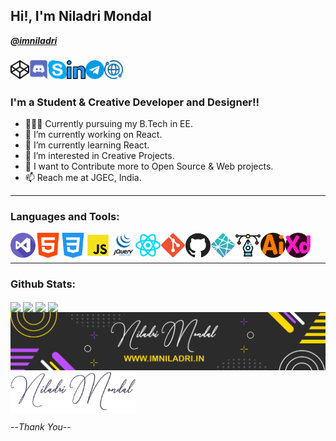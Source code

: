 ## Hi!, I'm Niladri Mondal

**_[@imniladri](https://github.com/imniladri)_**

### [<img align="left" alt="Niladri Mondal | Codepen" width="30px" src="./assets/codepen.png" />](https://codepen.io/imniladri/)
### [<img align="left" alt="Niladri Mondal | Discord" width="30px" src="./assets/discord.png" />](https://discord.gg/Kkksbu4BtV)
### [<img align="left" alt="Niladri Mondal | Skype" width="30px" src="./assets/skype.png" />](https://join.skype.com/invite/yVNtca8pbNzE)
### [<img align="left" alt="Niladri Mondal | Linkedin" width="30px" src="./assets/linkedin.png" />](https://www.linkedin.com/in/imniladrimondal/)
### [<img align="left" alt="Niladri Mondal | Telegram" width="30px" src="./assets/telegram.png" />](https://t.me/imniladrimondal/)
### [<img align="left" alt="Niladri Mondal | Website" width="30px" src="./assets/mywww.png" />](https://imniladri.in/)

<br/>
<br/>

### I'm a Student & Creative Developer and Designer!!

- 👨🏻‍🎓 Currently pursuing my B.Tech in EE.
- 🔭 I’m currently working on React.
- 🌱 I’m currently learning React.
- 👯 I’m interested in Creative Projects.
- 🥅 I want to Contribute more to Open Source & Web projects.
- 📫 Reach me at JGEC, India.

<hr/>

### Languages and Tools:

<img align="left" alt="Visual Studio Code" width="40px" src="./assets/visual-studio.png" />
<img align="left" alt="HTML5" width="40px" src="./assets/html-5.png" />
<img align="left" alt="CSS3" width="40px" src="./assets/css-3.png" />
<img align="left" alt="Javascript" width="40px" src="./assets/javascript.png" />
<img align="left" alt="Jquery" width="40px" src="./assets/jquery.png" />
<img align="left" alt="React" width="40px" src="./assets/react.png" />
<img align="left" alt="Git" width="40px" src="./assets/git.png" />
<img align="left" alt="GitHub" width="40px" src="./assets/github.png" />
<img align="left" alt="Netlify" width="40px" src="./assets/netlify.png" />
<img align="left" alt="SVG" width="40px" src="./assets/svg.png" />
<img align="left" alt="Adobe Illustrator" width="40px" src="./assets/illustrator.png" />
<img align="left" alt="Adobe XD" width="40px" src="./assets/xd.png" />

<br/>
<br/>
<hr/>

### Github Stats:

<img align="center" src="https://github-readme-stats.vercel.app/api?username=imniladri&count_private=true&show_icons=true&theme=react" />

<img align="center" src="https://github-readme-stats.vercel.app/api/wakatime?username=imniladri&theme=vue" />
<!-- <img align="center" src="https://github-readme-stats.vercel.app/api/wakatime?username=imniladri&theme=react&layout=compact" /> -->

<img align="center" src="https://github-readme-stats.vercel.app/api/top-langs/?username=imniladri&layout=compact&theme=react&count_private=false" />

<img align="center" src="https://github-readme-streak-stats.herokuapp.com/?user=imniladri&theme=react" />

<br/>

<img align="center" alt="GitHub Profile | Banner" src="./assets/github-banner.png" />

<br/>

<img align="center" alt="GitHub Profile | Signature" width="200px" src="./assets/signature.png" />

--_Thank You_--
